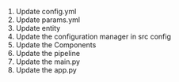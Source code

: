 <!-- End to end Text-Summarizer-Project -->

<!-- Workflow: -->

1. Update config.yml
2. Update params.yml
3. Update entity
4. Update the configuration manager in src config
5. Update the Components
6. Update the pipeline
7. Update the main.py
8. Update the app.py
